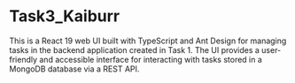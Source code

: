 # Task3_Kaiburr
This is a React 19 web UI built with TypeScript and Ant Design for managing tasks in the backend application created in Task 1. The UI provides a user-friendly and accessible interface for interacting with tasks stored in a MongoDB database via a REST API.
